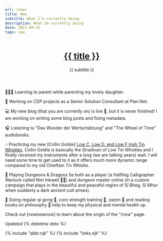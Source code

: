 ```yaml
---
url: /now/
title: Now
subtitle: What I'm currently doing
description: What Im currently doing
date: 2021-09-22
tags: now
---
```


<header>

# [{{ title }}](/)

{{ subtitle }}

</header>

👨‍👩‍👧 Learning to parent while parenting my lovely daughter.

🤖 Working on CDP projects as a Senior Solution Consultant at Plan.Net.

💻 My new blog (that you are currently on) is live 🥳, but it is never finished! I am working on writing some blog posts and fixing metadata.

🎧 Listening to "Das Wunder der Wertschätzung" and "The Wheel of Time" audiobooks.

🎶 Practicing my new [Collin Goldie] [Low C, Low D, and Low F Irish Tin Whistles](/tunes/). Collin Goldie is basically the Stradivari of Low Tin Whistles and I finally received my instruments after a long (we are talking years) wait. I will need some time to get used to it as it offers much more dynamic range compared to my old Chieftain Tin Whistle.

🐉 Playing Dungeons & Dragons 5e both as a player (a Halfling Calligrapher Warlock called Nim Inkwell 🧙🏻) and dungeon master online (in a custom campaign that plays in the beautiful and peaceful region of Sí Bheg, Sí Mhor when suddenly a dark ancient cult arises).

🏥 Doing regular qi gong 🥋, core strength training 💪, zazen 🧘‍ and reading books on philosophy 🤔 help to keep my physical and mental health up.

<footer>

Check out [nownownow] to learn about the origin of the "/now" page.

_Updated {% datetime date %}_

</footer>

{% include "abbr.njk" %}
{% include "links.njk" %}
